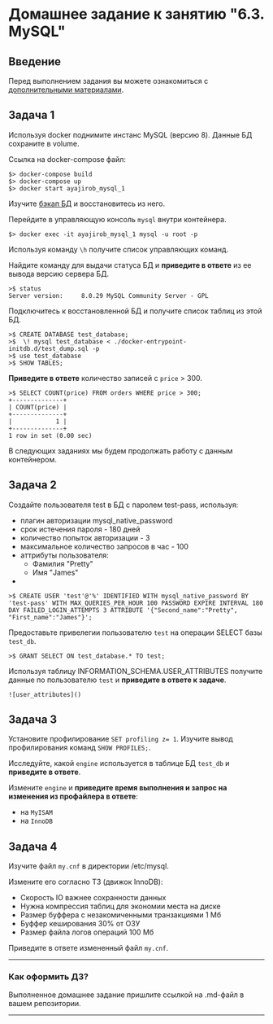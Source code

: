 # Домашнее задание к занятию "6.3. MySQL"

## Введение

Перед выполнением задания вы можете ознакомиться с 
[дополнительными материалами](https://github.com/netology-code/virt-homeworks/tree/master/additional/README.md).

## Задача 1

Используя docker поднимите инстанс MySQL (версию 8). Данные БД сохраните в volume.

Ссылка на docker-compose файл: 

    $> docker-compose build
    $> docker-compose up
    $> docker start ayajirob_mysql_1

Изучите [бэкап БД](https://github.com/netology-code/virt-homeworks/tree/master/06-db-03-mysql/test_data) и 
восстановитесь из него.

Перейдите в управляющую консоль `mysql` внутри контейнера.

    $> docker exec -it ayajirob_mysql_1 mysql -u root -p

Используя команду `\h` получите список управляющих команд.

Найдите команду для выдачи статуса БД и **приведите в ответе** из ее вывода версию сервера БД.

    >$ status
    Server version:		8.0.29 MySQL Community Server - GPL

Подключитесь к восстановленной БД и получите список таблиц из этой БД.

    >$ CREATE DATABASE test_database;
    >$  \! mysql test_database < ./docker-entrypoint-initdb.d/test_dump.sql -p
    >$ use test_database
    >$ SHOW TABLES;


**Приведите в ответе** количество записей с `price` > 300.

    >$ SELECT COUNT(price) FROM orders WHERE price > 300;
    +--------------+
    | COUNT(price) |
    +--------------+
    |            1 |
    +--------------+
    1 row in set (0.00 sec)

В следующих заданиях мы будем продолжать работу с данным контейнером.

## Задача 2

Создайте пользователя test в БД c паролем test-pass, используя:
- плагин авторизации mysql_native_password
- срок истечения пароля - 180 дней 
- количество попыток авторизации - 3 
- максимальное количество запросов в час - 100
- аттрибуты пользователя:
    - Фамилия "Pretty"
    - Имя "James"
-


    >$ CREATE USER 'test'@'%' IDENTIFIED WITH mysql_native_password BY 'test-pass' WITH MAX_QUERIES_PER_HOUR 100 PASSWORD EXPIRE INTERVAL 180 DAY FAILED_LOGIN_ATTEMPTS 3 ATTRIBUTE '{"Second_name":"Pretty", "First_name":"James"}';

Предоставьте привелегии пользователю `test` на операции SELECT базы `test_db`.

    >$ GRANT SELECT ON test_database.* TO test;
    
Используя таблицу INFORMATION_SCHEMA.USER_ATTRIBUTES получите данные по пользователю `test` и 
**приведите в ответе к задаче**.
    
    ![user_attributes]()

## Задача 3

Установите профилирование `SET profiling z= 1`.
Изучите вывод профилирования команд `SHOW PROFILES;`.

Исследуйте, какой `engine` используется в таблице БД `test_db` и **приведите в ответе**.

Измените `engine` и **приведите время выполнения и запрос на изменения из профайлера в ответе**:
- на `MyISAM`
- на `InnoDB`

## Задача 4 

Изучите файл `my.cnf` в директории /etc/mysql.

Измените его согласно ТЗ (движок InnoDB):
- Скорость IO важнее сохранности данных
- Нужна компрессия таблиц для экономии места на диске
- Размер буффера с незакомиченными транзакциями 1 Мб
- Буффер кеширования 30% от ОЗУ
- Размер файла логов операций 100 Мб

Приведите в ответе измененный файл `my.cnf`.

---

### Как оформить ДЗ?

Выполненное домашнее задание пришлите ссылкой на .md-файл в вашем репозитории.

---
